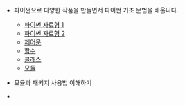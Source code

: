 * 파이썬으로 다양한 작품을 만들면서 파이썬 기초 문법을 배웁니다.
  * [파이썬 자료형 1](https://github.com/itple-sw/python-drone/blob/main/6/%ED%8C%8C%EC%9D%B4%EC%8D%AC%20%EC%9E%90%EB%A3%8C%ED%98%95%20%EC%95%8C%EC%95%84%EB%B3%B4%EA%B8%B01.md)
  * [파이썬 자료형 2](https://github.com/itple-sw/python-drone/blob/main/7/%ED%8C%8C%EC%9D%B4%EC%8D%AC%20%EC%9E%90%EB%A3%8C%ED%98%95%20%EC%95%8C%EC%95%84%EB%B3%B4%EA%B8%B02.md)
  * [제어문](https://github.com/itple-sw/python-drone/blob/main/8/%EC%A0%9C%EC%96%B4%EB%AC%B8%EC%9C%BC%EB%A1%9C%20%EC%BD%94%EB%94%A9%ED%95%98%EA%B8%B0.md)
  * [함수](https://github.com/itple-sw/python-drone/blob/main/9/%ED%95%A8%EC%88%98%EB%A1%9C%20%EC%BD%94%EB%94%A9%EC%97%90%20%EB%82%A0%EA%B0%9C%20%EB%8B%AC%EA%B8%B0.md)
  * [클래스](https://github.com/itple-sw/python-drone/blob/main/10/%ED%81%B4%EB%9E%98%EC%8A%A4%EB%A1%9C%20%EC%BD%94%EB%94%A9%EC%97%90%20%EB%82%A0%EA%B0%9C%20%EB%8B%AC%EA%B8%B0.md)
  * [모듈](https://github.com/itple-sw/python-drone/blob/main/11/%EB%AA%A8%EB%93%88%EA%B3%BC%20%ED%8C%A8%ED%82%A4%EC%A7%80%20%EC%9D%B4%ED%95%B4%ED%95%98%EA%B8%B0.md)

* 모듈과 패키지 사용법 이해하기
*
